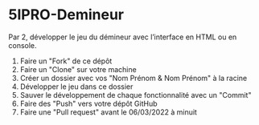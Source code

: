 # 5IPRO-Demineur

Par 2, développer le jeu du démineur avec l’interface en HTML ou en console.

1. Faire un "Fork" de ce dépôt
2. Faire un "Clone" sur votre machine
3. Créer un dossier avec vos "Nom Prénom & Nom Prénom" à la racine
4. Développer le jeu dans ce dossier
5. Sauver le développement de chaque fonctionnalité avec un "Commit"
6. Faire des "Push" vers votre dépôt GitHub 
7. Faire une "Pull request" avant le 06/03/2022 à minuit